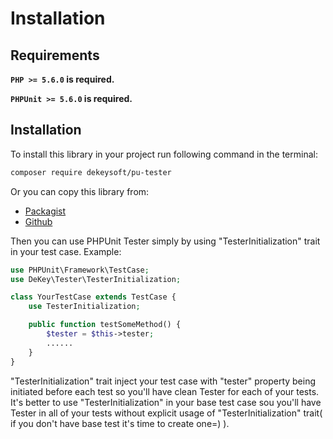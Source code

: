 # Installation

## Requirements

**`PHP >= 5.6.0` is required.**

**`PHPUnit >= 5.6.0` is required.**

## Installation

To install this library in your project run following command in the terminal:

```bash
composer require dekeysoft/pu-tester
```

Or you can copy this library from:
- [Packagist](https://packagist.org/packages/dekeysoft/pu-tester)
- [Github](https://github.com/dekeysoft/pu-tester)

Then you can use PHPUnit Tester simply by using "TesterInitialization" trait in your test case. Example:
```php
use PHPUnit\Framework\TestCase;
use DeKey\Tester\TesterInitialization;

class YourTestCase extends TestCase {
    use TesterInitialization;

    public function testSomeMethod() {
        $tester = $this->tester;
        ......
    }
}
```

"TesterInitialization" trait inject your test case with "tester" property being initiated before each test so you'll have clean Tester for each of your tests.
It's better to use "TesterInitialization" in your base test case sou you'll have Tester in all of your tests without explicit usage of "TesterInitialization" trait( if you don't have base test it's time to create one=) ). 
